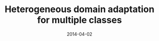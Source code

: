 ---
title: "Heterogeneous domain adaptation for multiple classes"
collection: publications
permalink: /publication/masktrack
date: 2014-04-02
venue: "Artificial Intelligence and Statistics"
city: "GuangZhou"
state: ""
thumbnail: "masktrack.png"
teaser : masktrack.jpg
authors: "Joey Tianyi Zhou, Ivor W Tsang, Sinno Jialin Pan, Mingkui Tan"
bibtex: Heterrogeneous.txt
uri: 
arxiv: http://proceedings.mlr.press/v33/zhou14.pdf
project: 
source:
poster: masktrack-poster.pdf
data:
---